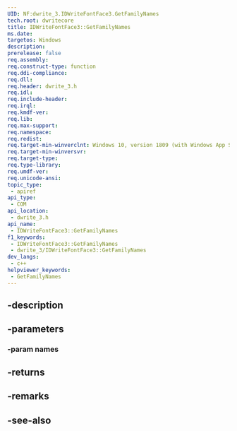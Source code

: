 ```yaml
---
UID: NF:dwrite_3.IDWriteFontFace3.GetFamilyNames
tech.root: dwritecore
title: IDWriteFontFace3::GetFamilyNames
ms.date: 
targetos: Windows
description: 
prerelease: false
req.assembly: 
req.construct-type: function
req.ddi-compliance: 
req.dll: 
req.header: dwrite_3.h
req.idl: 
req.include-header: 
req.irql: 
req.kmdf-ver: 
req.lib: 
req.max-support: 
req.namespace: 
req.redist: 
req.target-min-winverclnt: Windows 10, version 1809 (with Windows App SDK 0.5 or later)
req.target-min-winversvr: 
req.target-type: 
req.type-library: 
req.umdf-ver: 
req.unicode-ansi: 
topic_type:
 - apiref
api_type:
 - COM
api_location:
 - dwrite_3.h
api_name:
 - IDWriteFontFace3::GetFamilyNames
f1_keywords:
 - IDWriteFontFace3::GetFamilyNames
 - dwrite_3/IDWriteFontFace3::GetFamilyNames
dev_langs:
 - c++
helpviewer_keywords:
 - GetFamilyNames
---
```


## -description

## -parameters

### -param names

## -returns

## -remarks

## -see-also

